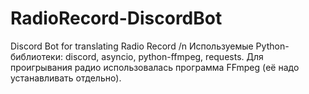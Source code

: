 # RadioRecord-DiscordBot
Discord Bot for translating Radio Record
/n
Используемые Python-библиотеки:
  discord,
  asyncio,
  python-ffmpeg,
  requests.
Для проигрывания радио использовалась программа FFmpeg (её надо устанавливать отдельно).
